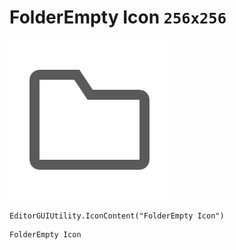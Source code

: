 # FolderEmpty Icon `256x256`
<img src="/img/FolderEmpty%20Icon.png" width=256 height=256>

``` CSharp
EditorGUIUtility.IconContent("FolderEmpty Icon")
```
```
FolderEmpty Icon
```
